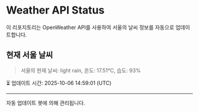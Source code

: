 
# Weather API Status

이 리포지토리는 OpenWeather API를 사용하여 서울의 날씨 정보를 자동으로 업데이트합니다.

## 현재 서울 날씨
> 서울의 현재 날씨: light rain, 온도: 17.51°C, 습도: 93%

⏳ 업데이트 시간: 2025-10-06 14:59:01 (UTC)

---
자동 업데이트 봇에 의해 관리됩니다.
